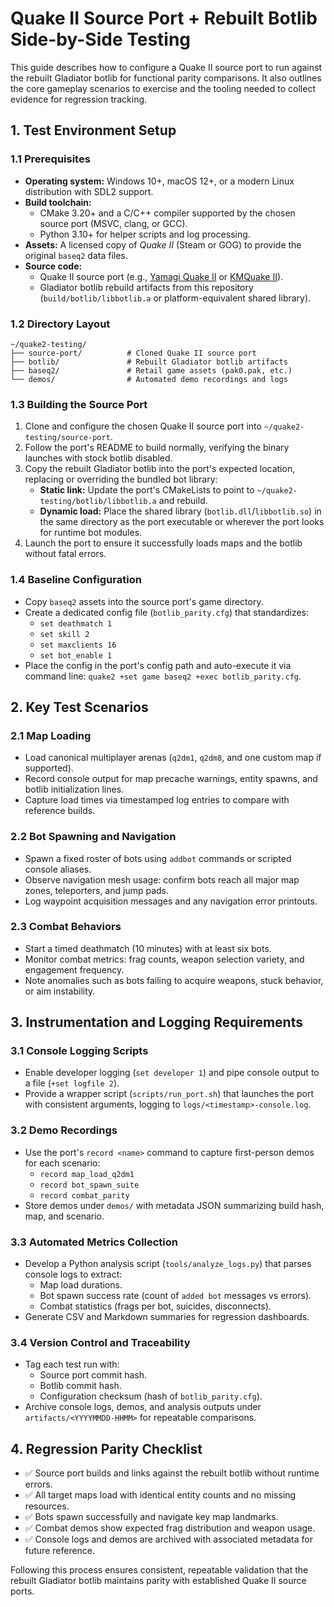 # Quake II Source Port + Rebuilt Botlib Side-by-Side Testing

This guide describes how to configure a Quake II source port to run against the rebuilt Gladiator botlib for functional parity comparisons. It also outlines the core gameplay scenarios to exercise and the tooling needed to collect evidence for regression tracking.

## 1. Test Environment Setup

### 1.1 Prerequisites
- **Operating system:** Windows 10+, macOS 12+, or a modern Linux distribution with SDL2 support.
- **Build toolchain:**
  - CMake 3.20+ and a C/C++ compiler supported by the chosen source port (MSVC, clang, or GCC).
  - Python 3.10+ for helper scripts and log processing.
- **Assets:** A licensed copy of *Quake II* (Steam or GOG) to provide the original `baseq2` data files.
- **Source code:**
  - Quake II source port (e.g., [Yamagi Quake II](https://www.yamagi.org/quake2/) or [KMQuake II](https://github.com/kmq2/kmquake2)).
  - Gladiator botlib rebuild artifacts from this repository (`build/botlib/libbotlib.a` or platform-equivalent shared library).

### 1.2 Directory Layout
```
~/quake2-testing/
├── source-port/          # Cloned Quake II source port
├── botlib/               # Rebuilt Gladiator botlib artifacts
├── baseq2/               # Retail game assets (pak0.pak, etc.)
└── demos/                # Automated demo recordings and logs
```

### 1.3 Building the Source Port
1. Clone and configure the chosen Quake II source port into `~/quake2-testing/source-port`.
2. Follow the port's README to build normally, verifying the binary launches with stock botlib disabled.
3. Copy the rebuilt Gladiator botlib into the port's expected location, replacing or overriding the bundled bot library:
   - **Static link:** Update the port's CMakeLists to point to `~/quake2-testing/botlib/libbotlib.a` and rebuild.
   - **Dynamic load:** Place the shared library (`botlib.dll`/`libbotlib.so`) in the same directory as the port executable or wherever the port looks for runtime bot modules.
4. Launch the port to ensure it successfully loads maps and the botlib without fatal errors.

### 1.4 Baseline Configuration
- Copy `baseq2` assets into the source port's game directory.
- Create a dedicated config file (`botlib_parity.cfg`) that standardizes:
  - `set deathmatch 1`
  - `set skill 2`
  - `set maxclients 16`
  - `set bot_enable 1`
- Place the config in the port's config path and auto-execute it via command line: `quake2 +set game baseq2 +exec botlib_parity.cfg`.

## 2. Key Test Scenarios

### 2.1 Map Loading
- Load canonical multiplayer arenas (`q2dm1`, `q2dm8`, and one custom map if supported).
- Record console output for map precache warnings, entity spawns, and botlib initialization lines.
- Capture load times via timestamped log entries to compare with reference builds.

### 2.2 Bot Spawning and Navigation
- Spawn a fixed roster of bots using `addbot` commands or scripted console aliases.
- Observe navigation mesh usage: confirm bots reach all major map zones, teleporters, and jump pads.
- Log waypoint acquisition messages and any navigation error printouts.

### 2.3 Combat Behaviors
- Start a timed deathmatch (10 minutes) with at least six bots.
- Monitor combat metrics: frag counts, weapon selection variety, and engagement frequency.
- Note anomalies such as bots failing to acquire weapons, stuck behavior, or aim instability.

## 3. Instrumentation and Logging Requirements

### 3.1 Console Logging Scripts
- Enable developer logging (`set developer 1`) and pipe console output to a file (`+set logfile 2`).
- Provide a wrapper script (`scripts/run_port.sh`) that launches the port with consistent arguments, logging to `logs/<timestamp>-console.log`.

### 3.2 Demo Recordings
- Use the port's `record <name>` command to capture first-person demos for each scenario:
  - `record map_load_q2dm1`
  - `record bot_spawn_suite`
  - `record combat_parity`
- Store demos under `demos/` with metadata JSON summarizing build hash, map, and scenario.

### 3.3 Automated Metrics Collection
- Develop a Python analysis script (`tools/analyze_logs.py`) that parses console logs to extract:
  - Map load durations.
  - Bot spawn success rate (count of `added bot` messages vs errors).
  - Combat statistics (frags per bot, suicides, disconnects).
- Generate CSV and Markdown summaries for regression dashboards.

### 3.4 Version Control and Traceability
- Tag each test run with:
  - Source port commit hash.
  - Botlib commit hash.
  - Configuration checksum (hash of `botlib_parity.cfg`).
- Archive console logs, demos, and analysis outputs under `artifacts/<YYYYMMDD-HHMM>` for repeatable comparisons.

## 4. Regression Parity Checklist
- ✅ Source port builds and links against the rebuilt botlib without runtime errors.
- ✅ All target maps load with identical entity counts and no missing resources.
- ✅ Bots spawn successfully and navigate key map landmarks.
- ✅ Combat demos show expected frag distribution and weapon usage.
- ✅ Console logs and demos are archived with associated metadata for future reference.

Following this process ensures consistent, repeatable validation that the rebuilt Gladiator botlib maintains parity with established Quake II source ports.

